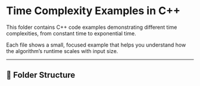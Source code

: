 # Time Complexity Examples in C++

This folder contains C++ code examples demonstrating different time complexities, from constant time to exponential time.

Each file shows a small, focused example that helps you understand how the algorithm’s runtime scales with input size.

---

## 📂 Folder Structure

